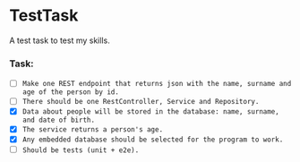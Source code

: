 # TestTask
A test task to test my skills.

### Task:

- [ ] `Make one REST endpoint that returns json with the name, surname and age of the person by id.`
- [ ] `There should be one RestController, Service and Repository.`
- [x] `Data about people will be stored in the database: name, surname, and date of birth.`
- [x] `The service returns a person's age.`
- [x] `Any embedded database should be selected for the program to work.`
- [ ] `Should be tests (unit + e2e).`
